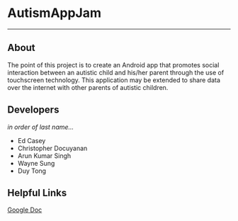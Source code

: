 AutismAppJam
============
* * *
About
------------
The point of this project is to create an Android app that promotes social interaction between an autistic child and his/her parent through the use of touchscreen technology. This application may be extended to share data over the internet with other parents of autistic children.

Developers
------------
*in order of last name...*
* Ed Casey
* Christopher Docuyanan
* Arun Kumar Singh
* Wayne Sung
* Duy Tong


Helpful Links
------------
[Google Doc](https://docs.google.com/document/d/14lffuaUgQYGeur0JLpSqxkp3pkBJfcR6nm1SPbVnScA/edit)
